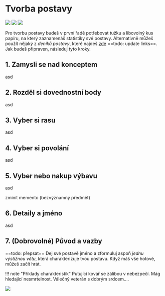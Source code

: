 # Tvorba postavy

<img src="/assets/sep_line.png"/>

<img src="/assets/Tvorba_postavy.png"/>

<img src="/assets/sep_line.png"/>

Pro tvorbu postavy budeš v první řadě potřebovat tužku a libovolný kus papíru, na který zaznamenáš statistiky své postavy. Alternativně můžeš použít nějaký z *deníků postavy*, které najdeš [zde](https://www.tkds.cz/) ==todo: update links==. Jak budeš připraven, následuj tyto kroky.

## 1. Zamysli se nad konceptem 

asd

## 2. Rozděl si dovednostní body

asd

## 3. Vyber si rasu

asd

## 4. Vyber si povolání

asd

## 5. Vyber nebo nakup výbavu

asd

zmínit memento (bezvýznamný předmět)

## 6. Detaily a jméno

asd

## 7. (Dobrovolné) Původ a vazby

==todo: přepsat== Dej své postavě jméno a zformuluj aspoň *jednu výstižnou větu*, která charakterizuje tvou postavu. Když máš vše hotové, můžeš začít hrát.

!!! note "Přiklady charakteristik"
	Putující kovář se zálibou v nebezpečí. Mág hledající nesmrtelnost. Válečný veterán s dobrým srdcem....

<img src="/assets/sep_line.png"/>
